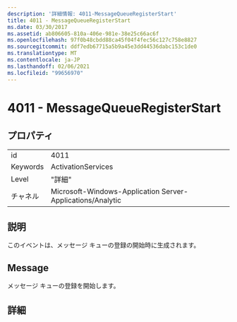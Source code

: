 ```yaml
---
description: '詳細情報: 4011-MessageQueueRegisterStart'
title: 4011 - MessageQueueRegisterStart
ms.date: 03/30/2017
ms.assetid: ab806605-810a-406e-981e-38e25c66ac6f
ms.openlocfilehash: 97f0b48cbdd88ca45f04f4fec56c127c758e8827
ms.sourcegitcommit: ddf7edb67715a5b9a45e3dd44536dabc153c1de0
ms.translationtype: MT
ms.contentlocale: ja-JP
ms.lasthandoff: 02/06/2021
ms.locfileid: "99656970"
---
```

# <a name="4011---messagequeueregisterstart"></a>4011 - MessageQueueRegisterStart

## <a name="properties"></a>プロパティ  
  
|||  
|-|-|  
|id|4011|  
|Keywords|ActivationServices|  
|Level|"詳細"|  
|チャネル|Microsoft-Windows-Application Server-Applications/Analytic|  
  
## <a name="description"></a>説明  

 このイベントは、メッセージ キューの登録の開始時に生成されます。  
  
## <a name="message"></a>Message  

 メッセージ キューの登録を開始します。  
  
## <a name="details"></a>詳細
